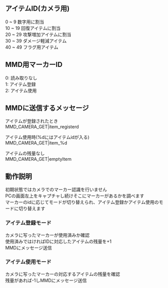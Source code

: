 ## アイテムID(カメラ用)
0 ~ 9 数字用に割当  
10 ~ 19 回復アイテムに割当  
20 ~ 29 攻撃増加アイテムに割当  
30 ~ 39 ダメージ軽減アイテム  
40 ~ 49 フラグ用アイテム  

## MMD用マーカーID
0: 読み取りなし  
1: アイテム登録  
2: アイテム使用  

## MMDに送信するメッセージ
アイテムが登録されたとき  
MMD_CAMERA_GET|item_registerd  

アイテム使用時(%dにはアイテムidが入る)  
MMD_CAMERA_GET|item_%d  
 
アイテムの残量なし  
MMD_CAMERA_GET|emptyItem 

## 動作説明
初期状態ではカメラでのマーカー認識を行いません  
PCの画面左上をキャプチャし続けそこにマーカーがあるかを調べます  
マーカーのidに応じてモードが切り替えられ、アイテム登録かアイテム使用のモードに切り替えます  

### アイテム登録モード
カメラに写ったマーカーが使用済みか確認  
使用済みではければIDに対応したアイテムの残量を+1  
MMDにメッセージ送信  

### アイテム使用モード  
カメラに写ったマーカーの対応するアイテムの残量を確認  
残量があれば-1しMMDにメッセージ送信  